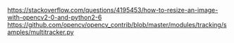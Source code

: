 https://stackoverflow.com/questions/4195453/how-to-resize-an-image-with-opencv2-0-and-python2-6
https://github.com/opencv/opencv_contrib/blob/master/modules/tracking/samples/multitracker.py
